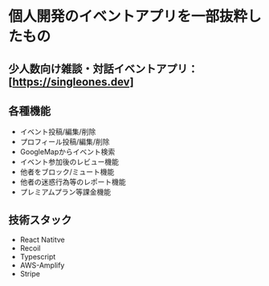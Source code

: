 # 個人開発のイベントアプリを一部抜粋したもの

## 少人数向け雑談・対話イベントアプリ：[https://singleones.dev]

## 各種機能
- イベント投稿/編集/削除
- プロフィール投稿/編集/削除
- GoogleMapからイベント検索
- イベント参加後のレビュー機能
- 他者をブロック/ミュート機能
- 他者の迷惑行為等のレポート機能
- プレミアムプラン等課金機能

## 技術スタック
- React Natitve
- Recoil
- Typescript
- AWS-Amplify
- Stripe


